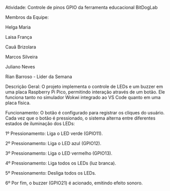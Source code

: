 Atividade: Controle de pinos GPIO da ferramenta educacional BitDogLab 
 
Membros da Equipe: 
 
Helga Maria 
 
Laisa França 
 
Cauã Brizolara 
 
Marcos Silveira 
 
Juliano Neves 
 
Rian Barroso - Lider da Semana 
 
Descrição Geral: 
O projeto implementa o controle de LEDs e um buzzer em uma placa Raspberry Pi Pico, permitindo interação através de um botão. Ele funciona tanto no simulador Wokwi integrado ao VS Code quanto em uma placa física. 
 
Funcionamento: 
O botão é configurado para registrar os cliques do usuário. Cada vez que o botão é pressionado, o sistema alterna entre diferentes estados de iluminação dos LEDs: 
 
1º Pressionamento: Liga o LED verde (GPIO11). 
 
2º Pressionamento: Liga o LED azul (GPIO12). 
 
3º Pressionamento: Liga o LED vermelho (GPIO13). 
 
4º Pressionamento: Liga todos os LEDs (luz branca). 
 
5º Pressionamento: Desliga todos os LEDs. 
 
6º Por fim, o buzzer (GPIO21) é acionado, emitindo efeito sonoro. 
 
 
 
